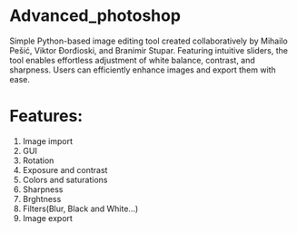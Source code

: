 # Advanced_photoshop
Simple Python-based image editing tool created collaboratively by Mihailo Pešić, Viktor Đorđioski, and Branimir Stupar. Featuring intuitive sliders, the tool enables effortless adjustment of white balance, contrast, and sharpness. Users can efficiently enhance images and export them with ease.

# Features:
1. Image import
2. GUI
3. Rotation
5. Exposure and contrast
6. Colors and saturations
7. Sharpness
8. Brghtness
9. Filters(Blur, Black and White...)
10. Image export

